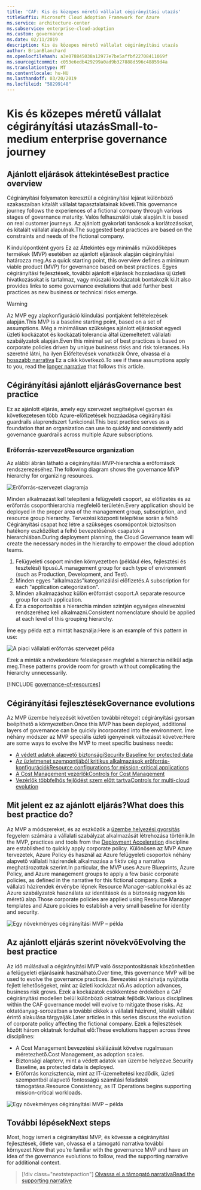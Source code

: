 ```yaml
---
title: 'CAF: Kis és közepes méretű vállalat cégirányítási utazás'
titleSuffix: Microsoft Cloud Adoption Framework for Azure
ms.service: architecture-center
ms.subservice: enterprise-cloud-adoption
ms.custom: governance
ms.date: 02/11/2019
description: Kis és közepes méretű vállalat cégirányítási utazás
author: BrianBlanchard
ms.openlocfilehash: a3e078845038a12977e7be5affbf22708411069f
ms.sourcegitcommit: c053e6edb429299a0ad9b327888d596c48859d4a
ms.translationtype: MT
ms.contentlocale: hu-HU
ms.lasthandoff: 03/20/2019
ms.locfileid: "58299148"
---
```

# <a name="small-to-medium-enterprise-governance-journey"></a><span data-ttu-id="0772b-103">Kis és közepes méretű vállalat cégirányítási utazás</span><span class="sxs-lookup"><span data-stu-id="0772b-103">Small-to-medium enterprise governance journey</span></span>

## <a name="best-practice-overview"></a><span data-ttu-id="0772b-104">Ajánlott eljárások áttekintése</span><span class="sxs-lookup"><span data-stu-id="0772b-104">Best practice overview</span></span>

<span data-ttu-id="0772b-105">Cégirányítási folyamaton keresztül a cégirányítási lejárat különböző szakaszaiban kitalált vállalat tapasztalatainak követi.</span><span class="sxs-lookup"><span data-stu-id="0772b-105">This governance journey follows the experiences of a fictional company through various stages of governance maturity.</span></span> <span data-ttu-id="0772b-106">Valós felhasználói utak alapján.</span><span class="sxs-lookup"><span data-stu-id="0772b-106">It is based on real customer journeys.</span></span> <span data-ttu-id="0772b-107">Az ajánlott gyakorlati tanácsok a korlátozásokat, és kitalált vállalat alapulnak.</span><span class="sxs-lookup"><span data-stu-id="0772b-107">The suggested best practices are based on the constraints and needs of the fictional company.</span></span>

<span data-ttu-id="0772b-108">Kiindulópontként gyors Ez az Áttekintés egy minimális működőképes termékek (MVP) esetében az ajánlott eljárások alapján cégirányítási határozza meg.</span><span class="sxs-lookup"><span data-stu-id="0772b-108">As a quick starting point, this overview defines a minimum viable product (MVP) for governance based on best practices.</span></span> <span data-ttu-id="0772b-109">Egyes cégirányítási fejlesztések, további ajánlott eljárások hozzáadása új üzleti hivatkozásokat is tartalmaz, vagy műszaki kockázatok bontakozik ki.</span><span class="sxs-lookup"><span data-stu-id="0772b-109">It also provides links to some governance evolutions that add further best practices as new business or technical risks emerge.</span></span>

> [!WARNING]
> <span data-ttu-id="0772b-110">Az MVP egy alapkonfiguráció kiindulási pontjaként feltételezések alapján.</span><span class="sxs-lookup"><span data-stu-id="0772b-110">This MVP is a baseline starting point, based on a set of assumptions.</span></span> <span data-ttu-id="0772b-111">Még a minimálisan szükséges ajánlott eljárásokat egyedi üzleti kockázatot és kockázati tolerancia által üzemeltetett vállalati szabályzatok alapján.</span><span class="sxs-lookup"><span data-stu-id="0772b-111">Even this minimal set of best practices is based on corporate policies driven by unique business risks and risk tolerances.</span></span> <span data-ttu-id="0772b-112">Ha szeretné látni, ha ilyen Előfeltevések vonatkozik Önre, olvassa el a [hosszabb narratíva](./narrative.md) Ez a cikk következő.</span><span class="sxs-lookup"><span data-stu-id="0772b-112">To see if these assumptions apply to you, read the [longer narrative](./narrative.md) that follows this article.</span></span>

## <a name="governance-best-practice"></a><span data-ttu-id="0772b-113">Cégirányítási ajánlott eljárás</span><span class="sxs-lookup"><span data-stu-id="0772b-113">Governance best practice</span></span>

<span data-ttu-id="0772b-114">Ez az ajánlott eljárás, amely egy szervezet segítségével gyorsan és következetesen több Azure-előfizetések hozzáadása cégirányítási guardrails alaprendszert funkcionál.</span><span class="sxs-lookup"><span data-stu-id="0772b-114">This best practice serves as a foundation that an organization can use to quickly and consistently add governance guardrails across multiple Azure subscriptions.</span></span>

### <a name="resource-organization"></a><span data-ttu-id="0772b-115">Erőforrás-szervezet</span><span class="sxs-lookup"><span data-stu-id="0772b-115">Resource organization</span></span>

<span data-ttu-id="0772b-116">Az alábbi ábrán látható a cégirányítási MVP-hierarchia a erőforrások rendszerezéséhez.</span><span class="sxs-lookup"><span data-stu-id="0772b-116">The following diagram shows the governance MVP hierarchy for organizing resources.</span></span>

![Erőforrás-szervezet diagramja](../../../_images/governance/resource-organization.png)

<span data-ttu-id="0772b-118">Minden alkalmazást kell telepíteni a felügyeleti csoport, az előfizetés és az erőforrás csoporthierarchia megfelelő területén.</span><span class="sxs-lookup"><span data-stu-id="0772b-118">Every application should be deployed in the proper area of the management group, subscription, and resource group hierarchy.</span></span> <span data-ttu-id="0772b-119">Tervezési központi telepítése során a felhő Cégirányítási csapat hoz létre a szükséges csomópontok biztosítson hatékony eszközöket a felhő bevezetésének csapatok a hierarchiában.</span><span class="sxs-lookup"><span data-stu-id="0772b-119">During deployment planning, the Cloud Governance team will create the necessary nodes in the hierarchy to empower the cloud adoption teams.</span></span>  

1. <span data-ttu-id="0772b-120">Felügyeleti csoport minden környezetben (például éles, fejlesztési és tesztelési) típusú.</span><span class="sxs-lookup"><span data-stu-id="0772b-120">A management group for each type of environment (such as Production, Development, and Test).</span></span>
2. <span data-ttu-id="0772b-121">Minden egyes "alkalmazás"kategorizálási előfizetés.</span><span class="sxs-lookup"><span data-stu-id="0772b-121">A subscription for each "application categorization".</span></span>
3. <span data-ttu-id="0772b-122">Minden alkalmazáshoz külön erőforrást csoport.</span><span class="sxs-lookup"><span data-stu-id="0772b-122">A separate resource group for each application.</span></span>
4. <span data-ttu-id="0772b-123">Ez a csoportosítás a hierarchia minden szintjén egységes elnevezési rendszeréhez kell alkalmazni.</span><span class="sxs-lookup"><span data-stu-id="0772b-123">Consistent nomenclature should be applied at each level of this grouping hierarchy.</span></span>

<span data-ttu-id="0772b-124">Íme egy példa ezt a mintát használja:</span><span class="sxs-lookup"><span data-stu-id="0772b-124">Here is an example of this pattern in use:</span></span>

![A piaci vállalati erőforrás szervezet példa](../../../_images/governance/mid-market-resource-organization.png)

<span data-ttu-id="0772b-126">Ezek a minták a növekedésre feleslegesen megfelel a hierarchia nélkül adja meg.</span><span class="sxs-lookup"><span data-stu-id="0772b-126">These patterns provide room for growth without complicating the hierarchy unnecessarily.</span></span>

[!INCLUDE [governance-of-resources](../../../../../includes/cloud-adoption/governance/governance-of-resources.md)]

## <a name="governance-evolutions"></a><span data-ttu-id="0772b-127">Cégirányítási fejlesztések</span><span class="sxs-lookup"><span data-stu-id="0772b-127">Governance evolutions</span></span>

<span data-ttu-id="0772b-128">Az MVP üzembe helyezését követően további rétegeit cégirányítási gyorsan beépíthető a környezetben.</span><span class="sxs-lookup"><span data-stu-id="0772b-128">Once this MVP has been deployed, additional layers of governance can be quickly incorporated into the environment.</span></span> <span data-ttu-id="0772b-129">Íme néhány módszer az MVP speciális üzleti igényeinek változását követve:</span><span class="sxs-lookup"><span data-stu-id="0772b-129">Here are some ways to evolve the MVP to meet specific business needs:</span></span>

- [<span data-ttu-id="0772b-130">A védett adatok alapvető biztonsági</span><span class="sxs-lookup"><span data-stu-id="0772b-130">Security Baseline for protected data</span></span>](./security-baseline-evolution.md)
- [<span data-ttu-id="0772b-131">Az üzletmenet szempontjából kritikus alkalmazások erőforrás-konfigurációk</span><span class="sxs-lookup"><span data-stu-id="0772b-131">Resource configurations for mission-critical applications</span></span>](./resource-consistency-evolution.md)
- [<span data-ttu-id="0772b-132">A Cost Management vezérlők</span><span class="sxs-lookup"><span data-stu-id="0772b-132">Controls for Cost Management</span></span>](./cost-management-evolution.md)
- [<span data-ttu-id="0772b-133">Vezérlők többfelhős fejlődést szem előtt tartva</span><span class="sxs-lookup"><span data-stu-id="0772b-133">Controls for multi-cloud evolution</span></span>](./multi-cloud-evolution.md)

<!-- markdownlint-disable MD026 -->

## <a name="what-does-this-best-practice-do"></a><span data-ttu-id="0772b-134">Mit jelent ez az ajánlott eljárás?</span><span class="sxs-lookup"><span data-stu-id="0772b-134">What does this best practice do?</span></span>

<span data-ttu-id="0772b-135">Az MVP a módszereket, és az eszközök a [üzembe helyezési gyorsítás](../../deployment-acceleration/overview.md) fegyelem számára a vállalati szabályzat alkalmazását létrehozása történik.</span><span class="sxs-lookup"><span data-stu-id="0772b-135">In the MVP, practices and tools from the [Deployment Acceleration](../../deployment-acceleration/overview.md) discipline are established to quickly apply corporate policy.</span></span> <span data-ttu-id="0772b-136">Különösen az MVP Azure tervezetek, Azure Policy és használ az Azure felügyeleti csoportok néhány alapvető vállalati házirendek alkalmazása a fiktív cég a narratíva meghatározottak szerint.</span><span class="sxs-lookup"><span data-stu-id="0772b-136">In particular, the MVP uses Azure Blueprints, Azure Policy, and Azure management groups to apply a few basic corporate policies, as defined in the narrative for this fictional company.</span></span> <span data-ttu-id="0772b-137">Ezek a vállalati házirendek érvénybe lépnek Resource Manager-sablonokkal és az Azure szabályzatok használata az identitások és a biztonság nagyon kis méretű alap.</span><span class="sxs-lookup"><span data-stu-id="0772b-137">Those corporate policies are applied using Resource Manager templates and Azure policies to establish a very small baseline for identity and security.</span></span>

![Egy növekményes cégirányítási MVP – példa](../../../_images/governance/governance-mvp.png)

## <a name="evolving-the-best-practice"></a><span data-ttu-id="0772b-139">Az ajánlott eljárás szerint növekvő</span><span class="sxs-lookup"><span data-stu-id="0772b-139">Evolving the best practice</span></span>

<span data-ttu-id="0772b-140">Az idő múlásával a cégirányítási MVP való összpontosításnak köszönhetően a felügyeleti eljárásaink használható.</span><span class="sxs-lookup"><span data-stu-id="0772b-140">Over time, this governance MVP will be used to evolve the governance practices.</span></span> <span data-ttu-id="0772b-141">Bevezetési aknázhatja nyújtotta fejlett lehetőségeket, mint az üzleti kockázat nő.</span><span class="sxs-lookup"><span data-stu-id="0772b-141">As adoption advances, business risk grows.</span></span> <span data-ttu-id="0772b-142">Ezek a kockázatok csökkentése érdekében a CAF cégirányítási modellen belül különböző oktatnak fejlődik.</span><span class="sxs-lookup"><span data-stu-id="0772b-142">Various disciplines within the CAF governance model will evolve to mitigate those risks.</span></span> <span data-ttu-id="0772b-143">Az oktatóanyag-sorozatban a további cikkek a vállalati házirend, kitalált vállalat érintő alakulása tárgyalják.</span><span class="sxs-lookup"><span data-stu-id="0772b-143">Later articles in this series discuss the evolution of corporate policy affecting the fictional company.</span></span> <span data-ttu-id="0772b-144">Ezek a fejlesztések között három oktatnak fordulhat elő:</span><span class="sxs-lookup"><span data-stu-id="0772b-144">These evolutions happen across three disciplines:</span></span>

- <span data-ttu-id="0772b-145">A Cost Management bevezetési skálázását követve rugalmasan méretezhető.</span><span class="sxs-lookup"><span data-stu-id="0772b-145">Cost Management, as adoption scales.</span></span>
- <span data-ttu-id="0772b-146">Biztonsági alapterv, mint a védett adatok van üzembe helyezve.</span><span class="sxs-lookup"><span data-stu-id="0772b-146">Security Baseline, as protected data is deployed.</span></span>
- <span data-ttu-id="0772b-147">Erőforrás konzisztencia, mint az IT-üzemeltetési kezdődik, üzleti szempontból alapvető fontosságú számítási feladatok támogatása.</span><span class="sxs-lookup"><span data-stu-id="0772b-147">Resource Consistency, as IT Operations begins supporting mission-critical workloads.</span></span>

![Egy növekményes cégirányítási MVP – példa](../../../_images/governance/governance-evolution.png)

## <a name="next-steps"></a><span data-ttu-id="0772b-149">További lépések</span><span class="sxs-lookup"><span data-stu-id="0772b-149">Next steps</span></span>

<span data-ttu-id="0772b-150">Most, hogy ismeri a cégirányítási MVP, és kövesse a cégirányítási fejlesztések, ötlete van, olvassa el a támogató narratíva további környezet.</span><span class="sxs-lookup"><span data-stu-id="0772b-150">Now that you’re familiar with the governance MVP and have an idea of the governance evolutions to follow, read the supporting narrative for additional context.</span></span>

> [!div class="nextstepaction"]
> [<span data-ttu-id="0772b-151">Olvassa el a támogató narratíva</span><span class="sxs-lookup"><span data-stu-id="0772b-151">Read the supporting narrative</span></span>](./narrative.md)

